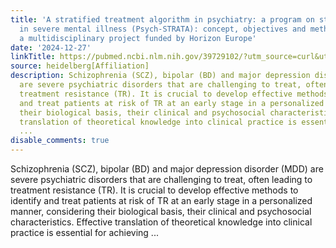 ```yaml
---
title: 'A stratified treatment algorithm in psychiatry: a program on stratified pharmacogenomics
  in severe mental illness (Psych-STRATA): concept, objectives and methodologies of
  a multidisciplinary project funded by Horizon Europe'
date: '2024-12-27'
linkTitle: https://pubmed.ncbi.nlm.nih.gov/39729102/?utm_source=curl&utm_medium=rss&utm_campaign=pubmed-2&utm_content=1FakS-2QOkCT8HsMOQP1bCRQ4YzyumYOmxmF0moLsQ3dFB1E9V&fc=20220326224207&ff=20241227170555&v=2.18.0.post9+e462414
source: heidelberg[Affiliation]
description: Schizophrenia (SCZ), bipolar (BD) and major depression disorder (MDD)
  are severe psychiatric disorders that are challenging to treat, often leading to
  treatment resistance (TR). It is crucial to develop effective methods to identify
  and treat patients at risk of TR at an early stage in a personalized manner, considering
  their biological basis, their clinical and psychosocial characteristics. Effective
  translation of theoretical knowledge into clinical practice is essential for achieving
  ...
disable_comments: true
---
```

Schizophrenia (SCZ), bipolar (BD) and major depression disorder (MDD) are severe psychiatric disorders that are challenging to treat, often leading to treatment resistance (TR). It is crucial to develop effective methods to identify and treat patients at risk of TR at an early stage in a personalized manner, considering their biological basis, their clinical and psychosocial characteristics. Effective translation of theoretical knowledge into clinical practice is essential for achieving ...